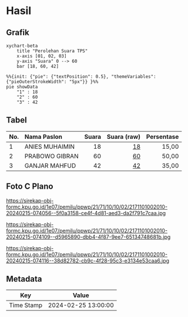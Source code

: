 # Hasil

## Grafik

```mermaid
xychart-beta
    title "Perolehan Suara TPS"
    x-axis [01, 02, 03]
    y-axis "Suara" 0 --> 60
    bar [18, 60, 42]
```

```mermaid
%%{init: {"pie": {"textPosition": 0.5}, "themeVariables": {"pieOuterStrokeWidth": "5px"}} }%%
pie showData
    "1" : 18
    "2" : 60
    "3" : 42
```

## Tabel

| No. | Nama Paslon    | Suara | Suara (raw) | Persentase |
|:--- |:-------------- | -----:| -----------:| ----------:|
| 1   | ANIES MUHAIMIN | 18    | [18][p-1]   | 15,00      |
| 2   | PRABOWO GIBRAN | 60    | [60][p-2]   | 50,00      |
| 3   | GANJAR MAHFUD  | 42    | [42][p-3]   | 35,00      |


[p-1]: https://github.com/gigit-pemilu/pemilu-2024-21-kepulauan-riau/blob/main/pilpres/hitung-suara/sub/21-kepulauan-riau/sub/71-kota-batam/sub/10-batam-kota/sub/1002-taman-baloi/sub/010-tps/sub/paslon-1.txt
[p-2]: https://github.com/gigit-pemilu/pemilu-2024-21-kepulauan-riau/blob/main/pilpres/hitung-suara/sub/21-kepulauan-riau/sub/71-kota-batam/sub/10-batam-kota/sub/1002-taman-baloi/sub/010-tps/sub/paslon-2.txt
[p-3]: https://github.com/gigit-pemilu/pemilu-2024-21-kepulauan-riau/blob/main/pilpres/hitung-suara/sub/21-kepulauan-riau/sub/71-kota-batam/sub/10-batam-kota/sub/1002-taman-baloi/sub/010-tps/sub/paslon-3.txt

## Foto C Plano

https://sirekap-obj-formc.kpu.go.id/1e07/pemilu/ppwp/21/71/10/10/02/2171101002010-20240215-074056--5f0a3158-ce4f-4d81-aed3-da2f791c7caa.jpg

https://sirekap-obj-formc.kpu.go.id/1e07/pemilu/ppwp/21/71/10/10/02/2171101002010-20240215-074109--d5965890-dbb4-4f87-9ee7-65134748681b.jpg

https://sirekap-obj-formc.kpu.go.id/1e07/pemilu/ppwp/21/71/10/10/02/2171101002010-20240215-074116--38d82782-cb9c-4f28-95c3-e3134e53caa6.jpg


## Metadata

| Key        | Value               |
| ---------- | ------------------- |
| Time Stamp | 2024-02-25 13:00:00 |



